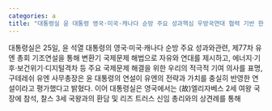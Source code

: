 ```yaml
---
categories: a
title: "대통령실 윤 대통령 영국·미국·캐나다 순방 주요 성과핵심 우방국연대 협력 기반 한층 강화"
---
```

대통령실은 25일, 윤 석열 대통령의 영국·미국·캐나다 순방 주요 성과와관련, 제77차 유엔 총회 기조연설을 통해 변환기 국제문제 해법으로 자유와 연대를 제시하고, 에너지·기후·보건위기·디지털격차 등 주요 국제문제 해결을 위한 우리의 적극적 기여 의사를 표명, 구테레쉬 유엔 사무총장은 윤 대통령의 연설이 유엔의 전략과 가치를 충실히 반영한 연설이라고 평가했다고 밝혔다.																이어 대통령실은 영국에서는 (故)엘리자베스 2세 여왕 국장에 참석, 찰스 3세 국왕과의 환담 및 리즈 트러스 신임 총리와의 상견례를 통해